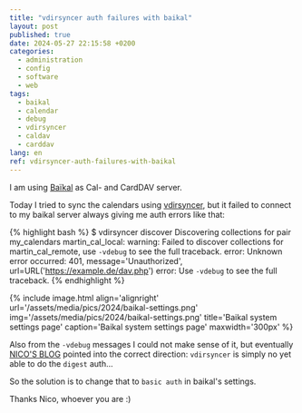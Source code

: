 ```yaml
---
title: "vdirsyncer auth failures with baikal"
layout: post
published: true
date: 2024-05-27 22:15:58 +0200
categories:
  - administration
  - config
  - software
  - web
tags:
  - baikal
  - calendar
  - debug
  - vdirsyncer
  - caldav
  - carddav
lang: en
ref: vdirsyncer-auth-failures-with-baikal
---
```


I am using [Baïkal](http://sabre.io/baikal/) as Cal- and CardDAV server.

Today I tried to sync the calendars using [vdirsyncer](https://vdirsyncer.pimutils.org/en/stable/tutorial.html), but it failed to connect to my baikal server always giving me auth errors like that:

{% highlight bash %}
$ vdirsyncer discover
Discovering collections for pair my_calendars
martin_cal_local:
warning: Failed to discover collections for martin_cal_remote, use `-vdebug` to see the full traceback.
error: Unknown error occurred: 401, message='Unauthorized', url=URL('https://example.de/dav.php')
error: Use `-vdebug` to see the full traceback.
{% endhighlight %}

{% include image.html align='alignright' url='/assets/media/pics/2024/baikal-settings.png' img='/assets/media/pics/2024/baikal-settings.png' title='Baikal system settings page' caption='Baikal system settings page' maxwidth='300px' %}

Also from the `-vdebug` messages I could not make sense of it, but eventually [NICO'S BLOG](https://www.ncartron.org/vdirsyncer-and-baikal.html) pointed into the correct direction:
`vdirsyncer` is simply no yet able to do the `digest` auth...

So the solution is to change that to `basic auth` in baikal's settings.

Thanks Nico, whoever you are :)





